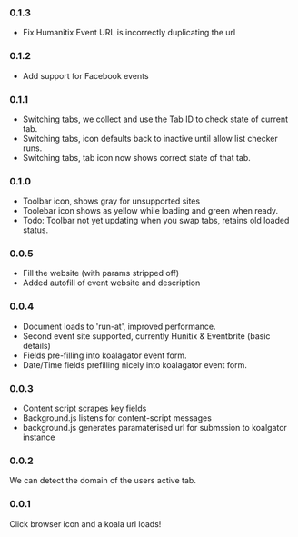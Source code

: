 ### 0.1.3

- Fix Humanitix Event URL is incorrectly duplicating the url

### 0.1.2

- Add support for Facebook events

### 0.1.1

- Switching tabs, we collect and use the Tab ID to check state of current tab.
- Switching tabs, icon defaults back to inactive until allow list checker runs.
- Switching tabs, tab icon now shows correct state of that tab.

### 0.1.0

- Toolbar icon, shows gray for unsupported sites
- Toolebar icon shows as yellow while loading and green when ready.
- Todo: Toolbar not yet updating when you swap tabs, retains old loaded status.

### 0.0.5

- Fill the website (with params stripped off)
- Added autofill of event website and description

### 0.0.4

- Document loads to 'run-at', improved performance.
- Second event site supported, currently Hunitix & Eventbrite (basic details)
- Fields pre-filling into koalagator event form.
- Date/Time fields prefilling nicely into koalagator event form.

### 0.0.3

- Content script scrapes key fields
- Background.js listens for content-script messages
- background.js generates paramaterised url for submssion to koalgator instance

### 0.0.2

We can detect the domain of the users active tab.

### 0.0.1

Click browser icon and a koala url loads!
